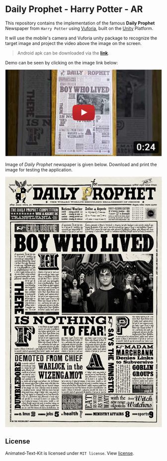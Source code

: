 # Daily Prophet - Harry Potter - AR

This repository contains the implementation of the famous **Daily Prophet** Newspaper from `Harry Potter` using [Vuforia](https://vuforia.com/), built on the [Unity](https://github.com/jkredzvr/Unity-Vuforia-Tutorial/blob/master/unity.com) Platform.

It will use the mobile's camera and Vuforia unity package to recognize the target image and project the video above the image on the screen.

> Android apk can be downloaded via the **[link](https://raw.githubusercontent.com/aagarwal1012/Daily-Prophet-AR/master/app.apk)**.

Demo can be seen by clicking on the image link below:

<p align='center'>
	<a href="https://youtu.be/gdDUqKzFii4">
	<img src="Images/video_cover.PNG"/>
	</a>
</p>

Image of *Daily Prophet* newspaper is given below. Download and print the image for testing the application.

<p align='center'>
	<img src="Images/daily_prophet.png" height="50%"/>
</p>

## License  
Animated-Text-Kit is licensed under `MIT license`. View [license](https://github.com/aagarwal1012/Daily-Prophet-AR/blob/master/LICENSE).